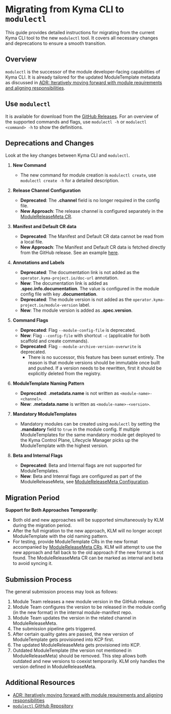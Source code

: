 # Migrating from Kyma CLI to `modulectl`

This guide provides detailed instructions for migrating from the current Kyma CLI tool to the new `modulectl` tool.
It covers all necessary changes and deprecations to ensure a smooth transition.

## Overview

`modulectl` is the successor of the module developer-facing capabilities of Kyma CLI.
It is already tailored for the updated ModuleTemplate metadata as discussed in [ADR: Iteratively moving forward with module requirements and aligning responsibilities](https://github.com/kyma-project/lifecycle-manager/issues/1681).

## Use `modulectl`

It is available for download from the [GitHub Releases](https://github.com/kyma-project/modulectl/releases).
For an overview of the supported commands and flags, use `modulectl -h` or `modulectl <command> -h` to show the definitions.

## Deprecations and Changes

Look at the key changes between Kyma CLI and `modulectl`.

1. **New Command**

   - The new command for module creation is `modulectl create`, use `modulectl create -h` for a detailed description. 

2. **Release Channel Configuration**

   - **Deprecated**: The **.channel** field is no longer required in the config file.
   - **New Approach**: The release channel is configured separately in the [ModuleReleaseMeta CR](https://github.com/kyma-project/lifecycle-manager/blob/main/docs/contributor/resources/05-modulereleasemeta.md).

3. **Manifest and Default CR data**

   - **Deprecated**: The Manifest and Default CR data cannot be read from a local file.
   - **New Approach**: The Manifest and Default CR data is fetched directly from the GitHub release. See an example [here](https://github.com/kyma-project/modulectl/blob/91e01856b944fda0d5595843e040bca26416abdc/tests/e2e/create/testdata/moduleconfig/valid/with-defaultcr.yaml#L3-L4).

4. **Annotations and Labels**

   - **Deprecated**: The documentation link is not added as the `operator.kyma-project.io/doc-url` annotation.
   - **New**: The documentation link is added as **.spec.info.documentation**. The value is configured in the module config file with key **.documentation**.
   - **Deprecated**: The module version is not added as the `operator.kyma-project.io/module-version` label.
   - **New**: The module version is added as **.spec.version**.

5. **Command Flags**

   - **Deprecated**: Flag `--module-config-file` is deprecated.
   - **New**: Flag `--config-file` with shortcut `-c` (applicable for both scaffold and create commands).
   - **Deprecated**: Flag `--module-archive-version-overwrite` is deprecated.
     - There is no successor, this feature has been sunset entirely. The reason is that module versions should be immutable once built and pushed. If a version needs to be rewritten, first it should be explicitly deleted from the registry.

6. **ModuleTemplate Naming Pattern**

   - **Deprecated**: **.metadata.name** is not written as `<module-name>-<channel>`.
   - **New**: **.metadata.name** is written as `<module-name>-<version>`.

7. **Mandatory ModuleTemplates**

   - Mandatory modules can be created using `modulectl` by setting the **.mandatory** field to `true` in the module config. If multiple ModuleTemplates for the same mandatory module get deployed to the Kyma Control Plane, Lifecycle Manager picks up the ModuleTemplate with the highest version.

8. **Beta and Internal Flags**

   - **Deprecated**: Beta and Internal flags are not supported for ModuleTemplates.
   - **New**: Beta and Intenral flags are configured as part of the ModuleReleaseMeta, see [ModuleReleaseMeta Configuration](https://github.com/kyma-project/lifecycle-manager/blob/main/docs/contributor/resources/05-modulereleasemeta.md#configuration).

## Migration Period

**Support for Both Approaches Temporarily**: 

- Both old and new approaches will be supported simultaneously by KLM during the migration period.
- After the full migration to the new approach, KLM will no longer accept ModuleTemplate with the old naming pattern.
- For testing, provide ModuleTemplate CRs in the new format accompanied by [ModuleReleaseMeta CRs](https://github.com/kyma-project/lifecycle-manager/blob/main/docs/contributor/resources/05-modulereleasemeta.md). KLM will attempt to use the new approach and fall back to the old approach if the new format is not found. The ModuleReleaseMeta CR can be marked as internal and beta to avoid syncing it.

## Submission Process

The general submission process may look as follows:

1. Module Team releases a new module version in the GitHub release.
2. Module Team configures the version to be released in the module config (in the new format) in the internal module-manifest repo.
3. Module Team updates the version in the related channel in ModuleReleaseMeta.
4. The submission pipeline gets triggered.
5. After certain quality gates are passed, the new version of ModuleTemplate gets provisioned into KCP first.
6. The updated ModuleReleaseMeta gets provisioned into KCP.
7. Outdated ModuleTemplate (the version not mentioned in ModuleReleaseMeta) should be removed. This step allows both outdated and new versions to coexist temporarily. KLM only handles the version defined in ModuleReleaseMeta.

## Additional Resources

- [ADR: Iteratively moving forward with module requirements and aligning responsibilities](https://github.com/kyma-project/lifecycle-manager/issues/1681)
- [`modulectl` GitHub Repository](https://github.com/kyma-project/modulectl)
